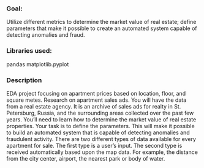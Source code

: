 ### Goal:
Utilize different metrics to determine the market value of real estate; define parameters that make it possible to create an automated system capable of detecting anomalies and fraud.

### Libraries used:
pandas
matplotlib.pyplot

### Description
EDA project focusing on apartment prices based on location, floor, and square metes.
Research on apartment sales ads.
You will have the data from a real estate agency. It is an archive of sales ads for realty in St. Petersburg, Russia, and the surrounding areas collected over the past few years. You’ll need to learn how to determine the market value of real estate properties. Your task is to define the parameters. This will make it possible to build an automated system that is capable of detecting anomalies and fraudulent activity.
There are two different types of data available for every apartment for sale. The first type is a user’s input. The second type is received automatically based upon the map data. For example, the distance from the city center, airport, the nearest park or body of water.